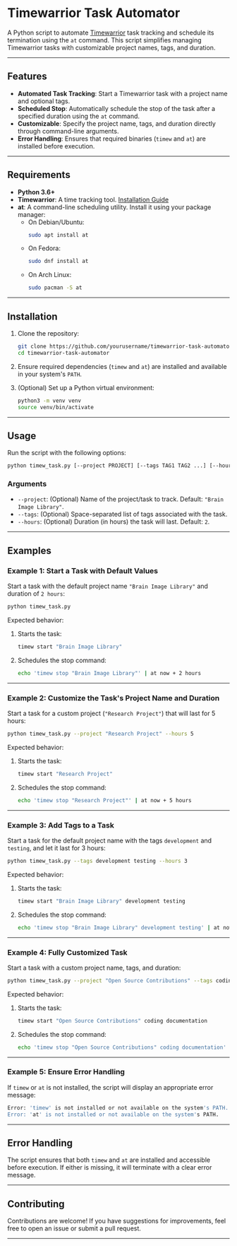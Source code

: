# Timewarrior Task Automator

A Python script to automate [Timewarrior](https://timewarrior.net/) task tracking and schedule its termination using the `at` command. This script simplifies managing Timewarrior tasks with customizable project names, tags, and duration.

---

## Features

- **Automated Task Tracking**: Start a Timewarrior task with a project name and optional tags.
- **Scheduled Stop**: Automatically schedule the stop of the task after a specified duration using the `at` command.
- **Customizable**: Specify the project name, tags, and duration directly through command-line arguments.
- **Error Handling**: Ensures that required binaries (`timew` and `at`) are installed before execution.

---

## Requirements

- **Python 3.6+**
- **Timewarrior**: A time tracking tool. [Installation Guide](https://timewarrior.net/docs/)
- **at**: A command-line scheduling utility. Install it using your package manager:
  - On Debian/Ubuntu:
    ```bash
    sudo apt install at
    ```
  - On Fedora:
    ```bash
    sudo dnf install at
    ```
  - On Arch Linux:
    ```bash
    sudo pacman -S at
    ```

---

## Installation

1. Clone the repository:
   ```bash
   git clone https://github.com/yourusername/timewarrior-task-automator.git
   cd timewarrior-task-automator
   ```

2. Ensure required dependencies (`timew` and `at`) are installed and available in your system's `PATH`.

3. (Optional) Set up a Python virtual environment:
   ```bash
   python3 -m venv venv
   source venv/bin/activate
   ```

---

## Usage

Run the script with the following options:

```bash
python timew_task.py [--project PROJECT] [--tags TAG1 TAG2 ...] [--hours HOURS]
```

### Arguments

- `--project`: (Optional) Name of the project/task to track. Default: `"Brain Image Library"`.
- `--tags`: (Optional) Space-separated list of tags associated with the task.
- `--hours`: (Optional) Duration (in hours) the task will last. Default: `2`.

---

## Examples

### Example 1: Start a Task with Default Values
Start a task with the default project name `"Brain Image Library"` and duration of `2 hours`:
```bash
python timew_task.py
```

Expected behavior:
1. Starts the task:
   ```bash
   timew start "Brain Image Library"
   ```
2. Schedules the stop command:
   ```bash
   echo 'timew stop "Brain Image Library"' | at now + 2 hours
   ```

---

### Example 2: Customize the Task's Project Name and Duration
Start a task for a custom project (`"Research Project"`) that will last for 5 hours:
```bash
python timew_task.py --project "Research Project" --hours 5
```

Expected behavior:
1. Starts the task:
   ```bash
   timew start "Research Project"
   ```
2. Schedules the stop command:
   ```bash
   echo 'timew stop "Research Project"' | at now + 5 hours
   ```

---

### Example 3: Add Tags to a Task
Start a task for the default project name with the tags `development` and `testing`, and let it last for 3 hours:
```bash
python timew_task.py --tags development testing --hours 3
```

Expected behavior:
1. Starts the task:
   ```bash
   timew start "Brain Image Library" development testing
   ```
2. Schedules the stop command:
   ```bash
   echo 'timew stop "Brain Image Library" development testing' | at now + 3 hours
   ```

---

### Example 4: Fully Customized Task
Start a task with a custom project name, tags, and duration:
```bash
python timew_task.py --project "Open Source Contributions" --tags coding documentation --hours 6
```

Expected behavior:
1. Starts the task:
   ```bash
   timew start "Open Source Contributions" coding documentation
   ```
2. Schedules the stop command:
   ```bash
   echo 'timew stop "Open Source Contributions" coding documentation' | at now + 6 hours
   ```

---

### Example 5: Ensure Error Handling
If `timew` or `at` is not installed, the script will display an appropriate error message:
```bash
Error: 'timew' is not installed or not available on the system's PATH.
Error: 'at' is not installed or not available on the system's PATH.
```

---

## Error Handling

The script ensures that both `timew` and `at` are installed and accessible before execution. If either is missing, it will terminate with a clear error message.

---

## Contributing

Contributions are welcome! If you have suggestions for improvements, feel free to open an issue or submit a pull request.

---
